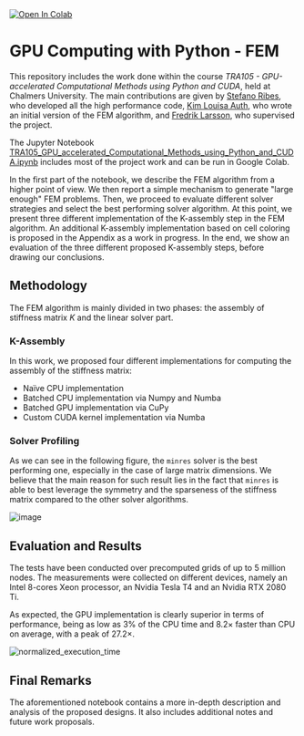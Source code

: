 <a target="_blank" href="https://colab.research.google.com/github/ribesstefano/GPU-accelerated-Finite-Element-Method-using-Python-and-CUDA/blob/8e681149dd77ca31f6bf4182264a5f185e3beae9/TRA105_GPU_accelerated_Computational_Methods_using_Python_and_CUDA.ipynb">
  <img src="https://colab.research.google.com/assets/colab-badge.svg" alt="Open In Colab"/>
</a>

# GPU Computing with Python - FEM

This repository includes the work done within the course _TRA105 - GPU-accelerated Computational Methods using Python and CUDA_, held at Chalmers University.
The main contributions are given by [Stefano Ribes](mailto:ribes.stefano@gmail.com), who developed all the high performance code, [Kim Louisa Auth](mailto:kim.auth@chalmers.se), who wrote an initial version of the FEM algorithm, and [Fredrik Larsson](mailto:Fredrik.Larsson@chalmers.se), who supervised the project.

The Jupyter Notebook [TRA105_GPU_accelerated_Computational_Methods_using_Python_and_CUDA.ipynb](TRA105_GPU_accelerated_Computational_Methods_using_Python_and_CUDA.ipynb) includes most of the project work and can be run in Google Colab.

In the first part of the notebook, we describe the FEM algorithm from a higher point of view. We then report a simple mechanism to generate "large enough" FEM problems. Then, we proceed to evaluate different solver strategies and select the best performing solver algorithm.
At this point, we present three different implementation of the K-assembly step in the FEM algorithm. An additional K-assembly implementation based on cell coloring is proposed in the Appendix as a work in progress.
In the end, we show an evaluation of the three different proposed K-assembly steps, before drawing our conclusions.

## Methodology

The FEM algorithm is mainly divided in two phases: the assembly of stiffness matrix $K$ and the linear solver part.

### K-Assembly

In this work, we proposed four different implementations for computing the assembly of the stiffness matrix:

* Naïve CPU implementation
* Batched CPU implementation via Numpy and Numba
* Batched GPU implementation via CuPy
* Custom CUDA kernel implementation via Numba

### Solver Profiling

As we can see in the following figure, the `minres` solver is the best performing one, especially in the case of large matrix dimensions. We believe that the main reason for such result lies in the fact that `minres` is able to best leverage the symmetry and the sparseness of the stiffness matrix compared to the other solver algorithms.

![image](https://user-images.githubusercontent.com/17163014/222154915-b5b35c26-875c-49fd-94e9-c67a8ac8d744.png)

## Evaluation and Results

The tests have been conducted over precomputed grids of up to 5 million nodes. The measurements were collected on different devices, namely an Intel 8-cores Xeon processor, an Nvidia Tesla T4 and an Nvidia RTX 2080 Ti.

As expected, the GPU implementation is clearly superior in terms of performance, being as low as 3% of the CPU time and $8.2\times$ faster than CPU on average, with a peak of $27.2\times$.

![normalized_execution_time](https://user-images.githubusercontent.com/17163014/222154686-e93d7706-0151-44b2-b588-cc86632de05b.png)

## Final Remarks

The aforementioned notebook contains a more in-depth description and analysis of the proposed designs. It also includes additional notes and future work proposals.

